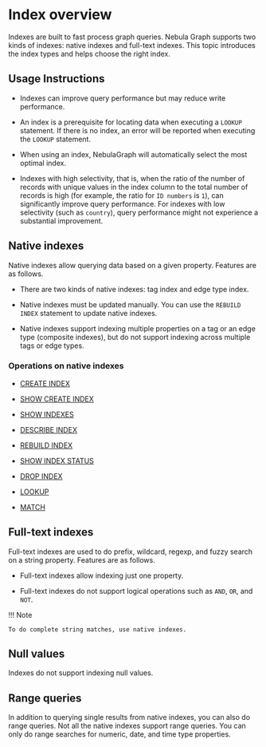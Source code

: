 # Index overview

Indexes are built to fast process graph queries. Nebula Graph supports two kinds of indexes: native indexes and full-text indexes. This topic introduces the index types and helps choose the right index.

## Usage Instructions

- Indexes can improve query performance but may reduce write performance.

- An index is a prerequisite for locating data when executing a `LOOKUP `statement. If there is no index, an error will be reported when executing the `LOOKUP` statement.
  
- When using an index, NebulaGraph will automatically select the most optimal index.
  
- Indexes with high selectivity, that is, when the ratio of the number of records with unique values in the index column to the total number of records is high (for example, the ratio for `ID numbers` is `1`), can significantly improve query performance. For indexes with low selectivity (such as `country`), query performance might not experience a substantial improvement.


## Native indexes

Native indexes allow querying data based on a given property. Features are as follows.

- There are two kinds of native indexes: tag index and edge type index.

- Native indexes must be updated manually. You can use the `REBUILD INDEX` statement to update native indexes.

- Native indexes support indexing multiple properties on a tag or an edge type (composite indexes), but do not support indexing across multiple tags or edge types.

### Operations on native indexes

- [CREATE INDEX](1.create-native-index.md)

- [SHOW CREATE INDEX](2.1.show-create-index.md)

- [SHOW INDEXES](2.show-native-indexes.md)

- [DESCRIBE INDEX](3.describe-native-index.md)

- [REBUILD INDEX](4.rebuild-native-index.md)

- [SHOW INDEX STATUS](5.show-native-index-status.md)

- [DROP INDEX](6.drop-native-index.md)

- [LOOKUP](../7.general-query-statements/5.lookup.md)

- [MATCH](../7.general-query-statements/2.match.md)

## Full-text indexes

Full-text indexes are used to do prefix, wildcard, regexp, and fuzzy search on a string property. Features are as follows.

- Full-text indexes allow indexing just one property.

- Full-text indexes do not support logical operations such as `AND`, `OR`, and `NOT`.

!!! Note

    To do complete string matches, use native indexes.

## Null values

Indexes do not support indexing null values.

## Range queries

In addition to querying single results from native indexes, you can also do range queries. Not all the native indexes support range queries. You can only do range searches for numeric, date, and time type properties.
